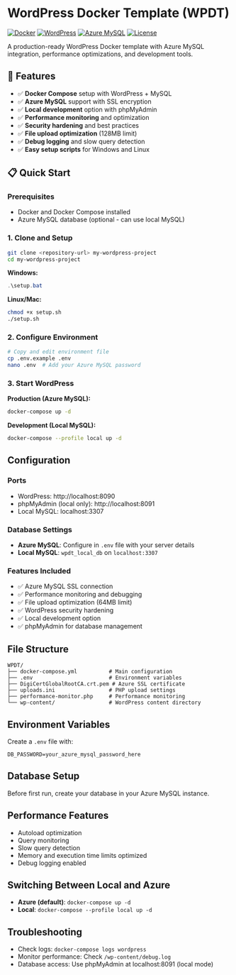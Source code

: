 # WordPress Docker Template (WPDT)

[![Docker](https://img.shields.io/badge/Docker-Ready-blue.svg)](https://www.docker.com/)
[![WordPress](https://img.shields.io/badge/WordPress-Latest-blue.svg)](https://wordpress.org/)
[![Azure MySQL](https://img.shields.io/badge/Azure-MySQL-green.svg)](https://azure.microsoft.com/)
[![License](https://img.shields.io/badge/License-MIT-yellow.svg)](LICENSE)

A production-ready WordPress Docker template with Azure MySQL integration, performance optimizations, and development tools.

## 🚀 Features

- ✅ **Docker Compose** setup with WordPress + MySQL
- ✅ **Azure MySQL** support with SSL encryption
- ✅ **Local development** option with phpMyAdmin
- ✅ **Performance monitoring** and optimization
- ✅ **Security hardening** and best practices
- ✅ **File upload optimization** (128MB limit)
- ✅ **Debug logging** and slow query detection
- ✅ **Easy setup scripts** for Windows and Linux

## 📋 Quick Start

### Prerequisites
- Docker and Docker Compose installed
- Azure MySQL database (optional - can use local MySQL)

### 1. Clone and Setup
```bash
git clone <repository-url> my-wordpress-project
cd my-wordpress-project
```

**Windows:**
```powershell
.\setup.bat
```

**Linux/Mac:**
```bash
chmod +x setup.sh
./setup.sh
```

### 2. Configure Environment
```bash
# Copy and edit environment file
cp .env.example .env
nano .env  # Add your Azure MySQL password
```

### 3. Start WordPress

**Production (Azure MySQL):**
```bash
docker-compose up -d
```

**Development (Local MySQL):**
```bash
docker-compose --profile local up -d
```

## Configuration

### Ports
- WordPress: http://localhost:8090
- phpMyAdmin (local only): http://localhost:8091
- Local MySQL: localhost:3307

### Database Settings
- **Azure MySQL**: Configure in `.env` file with your server details
- **Local MySQL**: `wpdt_local_db` on `localhost:3307`

### Features Included
- ✅ Azure MySQL SSL connection
- ✅ Performance monitoring and debugging
- ✅ File upload optimization (64MB limit)
- ✅ WordPress security hardening
- ✅ Local development option
- ✅ phpMyAdmin for database management

## File Structure
```
WPDT/
├── docker-compose.yml          # Main configuration
├── .env                        # Environment variables
├── DigiCertGlobalRootCA.crt.pem # Azure SSL certificate
├── uploads.ini                 # PHP upload settings
├── performance-monitor.php     # Performance monitoring
└── wp-content/                 # WordPress content directory
```

## Environment Variables
Create a `.env` file with:
```
DB_PASSWORD=your_azure_mysql_password_here
```

## Database Setup
Before first run, create your database in your Azure MySQL instance.

## Performance Features
- Autoload optimization
- Query monitoring
- Slow query detection
- Memory and execution time limits optimized
- Debug logging enabled

## Switching Between Local and Azure
- **Azure (default)**: `docker-compose up -d`
- **Local**: `docker-compose --profile local up -d`

## Troubleshooting
- Check logs: `docker-compose logs wordpress`
- Monitor performance: Check `/wp-content/debug.log`
- Database access: Use phpMyAdmin at localhost:8091 (local mode)
